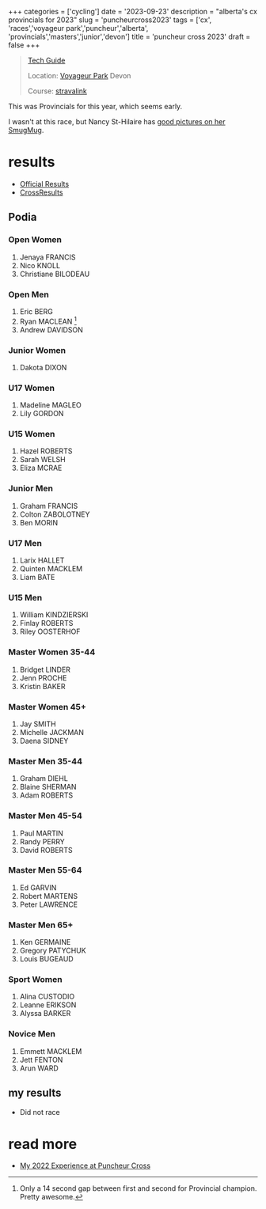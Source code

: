 +++
categories = ['cycling']
date = '2023-09-23'
description = "alberta's cx provincials for 2023"
slug = 'puncheurcross2023'
tags = ['cx', 'races','voyageur park','puncheur','alberta', 'provincials','masters','junior','devon']
title = 'puncheur cross 2023'
draft = false
+++

> [Tech Guide](https://www.albertabicycle.ab.ca/uploads/files/DEVON%20BICYCLE%20ASSOCIATION%20PRESENTS%202023%20CYCLOCROSS%20PROVINCIAL%20RACE.pdf) 
>
> Location: [Voyageur Park](/../../bike/voyageurpark/) Devon
>
> Course: [stravalink](https://www.strava.com/segments/35564994)

This was Provincials for this year, which seems early.

I wasn't at this race, but Nancy St-Hilaire has [good pictures on her SmugMug](https://nancyst-hilaire.smugmug.com/DBA-Puncheur-2023-CX-provincial-). 

# results

* [Official Results](https://www.albertabicycle.ab.ca/uploads/files/2023%20Cross%20Results/DBA%20Provincials%202023.pdf)
* [CrossResults](https://www.crossresults.com/race/11768)

## Podia

### Open Women

1. Jenaya FRANCIS
2. Nico KNOLL
3. Christiane BILODEAU

### Open Men

1. Eric BERG
2. Ryan MACLEAN [^1]
3. Andrew DAVIDSON

[^1]: Only a 14 second gap between first and second for Provincial champion. Pretty awesome.

### Junior Women

1. Dakota DIXON

### U17 Women

1. Madeline MAGLEO
2. Lily GORDON

### U15 Women

1. Hazel ROBERTS
2. Sarah WELSH
3. Eliza MCRAE

### Junior Men

1. Graham FRANCIS
2. Colton ZABOLOTNEY
3. Ben MORIN

### U17 Men

1. Larix HALLET
2. Quinten MACKLEM
3. Liam BATE

### U15 Men

1. William KINDZIERSKI
2. Finlay ROBERTS
3. Riley OOSTERHOF

### Master Women 35-44

1. Bridget LINDER
2. Jenn PROCHE
3. Kristin BAKER

### Master Women 45+

1. Jay SMITH
2. Michelle JACKMAN
3. Daena SIDNEY

### Master Men 35-44

1. Graham DIEHL
2. Blaine SHERMAN
3. Adam ROBERTS

### Master Men 45-54

1. Paul MARTIN
2. Randy PERRY
3. David ROBERTS

### Master Men 55-64

1. Ed GARVIN
2. Robert MARTENS
3. Peter LAWRENCE

### Master Men 65+

1. Ken GERMAINE
2. Gregory PATYCHUK
3. Louis BUGEAUD

### Sport Women

1. Alina CUSTODIO
2. Leanne ERIKSON
3. Alyssa BARKER

### Novice Men

1. Emmett MACKLEM
2. Jett FENTON
3. Arun WARD

## my results

* Did not race

# read more

* [My 2022 Experience at Puncheur Cross](../puncheurcross2022/)
